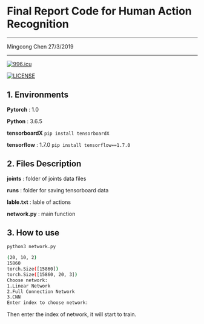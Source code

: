 # Final Report Code for Human Action Recognition

---

Mingcong Chen 27/3/2019

---

[![996.icu](https://img.shields.io/badge/link-996.icu-red.svg)](https://996.icu)

[![LICENSE](https://img.shields.io/badge/license-Anti%20996-blue.svg)](https://github.com/996icu/996.ICU/blob/master/LICENSE)

##  1. Environments

**Pytorch** : 1.0

**Python** : 3.6.5

**tensorboardX** ```pip install tensorboardX```

**tensorflow** : 1.7.0 ```pip install tensorflow==1.7.0```

##  2. Files Description

**joints** : folder of joints data files

**runs** : folder for saving tensorboard data

**lable.txt** : lable of actions

**network.py** : main function

## 3. How to use 

```bash
python3 network.py

(20, 10, 2)
15860
torch.Size([15860])
torch.Size([15860, 20, 3])
Choose network:
1.Linear Network
2.Full Connection Network
3.CNN
Enter index to choose network:
```

Then enter the index of network, it will start to train.
